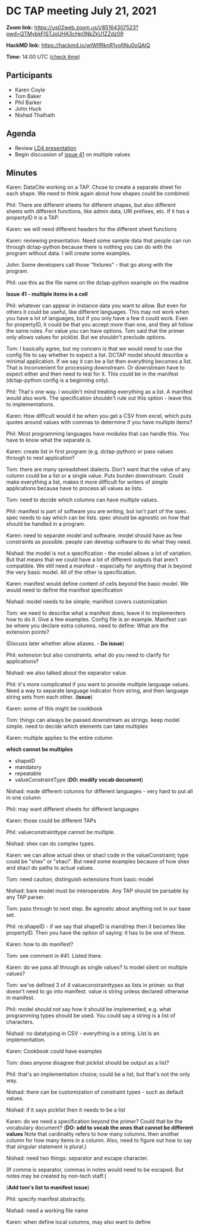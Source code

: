 # DC TAP meeting July 21, 2021

**Zoom link:** https://us02web.zoom.us/j/85164307523?pwd=QTMybkFlSTJoUHA3cHp0NkZkU1ZZdz09

**HackMD link:** https://hackmd.io/wIWlfRknR1yoflNu0oQAlQ

**Time:** 14:00 UTC ([check time](https://www.timeanddate.com/worldclock/fixedtime.html?msg=DC+TAP&iso=20210721T14&p1=%3A&ah=1))



## Participants
* Karen Coyle
* Tom Baker
* Phil Barker
* John Huck
* Nishad Thalhath

## Agenda

* Review [LD4 presentation](https://docs.google.com/presentation/d/14mw_F5G3j76acR1Dz-TpvqsQb2tV-1yfqyiHe7dMqjM/)
* Begin discussion of [issue 41](https://github.com/dcmi/dctap/issues/41) on multiple values

## Minutes

Karen: DataCite working on a TAP. Chose to create a separate sheet for each shape. We need to think again about how shapes could be combined.

Phil: There are different sheets for different shapes, but also different sheets with different functions, like admin data, URI prefixes, etc. If it has a propertyID it is a TAP.

Karen: we will need different headers for the different sheet functions

Karen: reviewing presentation. Need some sample data that people can run through dctap-python because there is nothing you can do with the program without data. I will create some examples.

John: Some developers call those "fixtures" - that go along with the program.

Phil: use this as the file name on the dctap-python example on the readme

**Issue 41 - multiple items in a cell**

Phil: whatever can appear in instance data you want to allow. But even for others it could be useful, like different languages. This may not work when you have a lot of languages, but if you only have a few it could work. Even for propertyID, it could be that you accept more than one, and they all follow the same rules. For value you can have options. Tom said that the primer only allows values for picklist. But we shouldn't preclude options.

Tom: I basically agree, but my concern is that we would need to use the config file to say whether to expect a list. DCTAP model should describe a minimal application. If we say it can be a list then everything becomes a list. That is inconvenient for processing downstream. Or downstream have to expect either and then need to test for it. This could be in the manifest (dctap-python config is a beginning only). 

Phil: That's one way. I wouldn't mind treating everything as a list. A manifest would also work. The specification shouldn't rule out this option - leave this to implementations.

Karen: How difficult would it be when you get a CSV from excel, which puts quotes around values with commas to determine if you have multiple items?

Phil: Most programming languages have modules that can handle this. You have to know what the separate is.

Karen: create list in first program (e.g. dctap-python) or pass values through to next application?

Tom: there are many spreadsheet dialects. Don't want that the value of any column could be a list or a single value. Puts burden downstream. Could make everything a list, makes it more difficult for writers of simple applications because have to process all values as lists.

Tom: need to decide which columns can have multiple values. 

Phil: manifest is part of software you are writing, but isn't part of the spec. spec needs to say which can be lists. spec should be agnostic on how that should be handled in a program.

Karen: need to separate model and software. model should have as few constraints as possible. people can develop software to do what they need.

Nishad: the model is not a specification - the model allows a lot of variation. But that means that we could have a lot of different outputs that aren't compatible. We still need a manifest - especially for anything that is beyond the very basic model. All of the other is specification.

Karen: manifest would define content of cells beyond the basic model. We would need to define the manifest specification

Nishad: model needs to be simple; manifest covers customization

Tom: we need to describe what a manifest does; leave it to implementers how to do it. Give a few examples. Config file is an example. Manifest can be where you declare extra columns. need to define: What are the extension points?

(Discuss later whether allow aliases. - **Do issue**)

Phil: extension but also constraints. what do you need to clarify for applications?

Nishad: we also talked about the separator value. 

Phil: it's more complicated if you want to provide multiple language values. Need a way to separate language indicator from string, and then language string sets from each other.
(**issue**)

Karen: some of this might be cookbook

Tom: things can always be passed downstream as strings. keep model simple. need to decide which elements can take multiples

Karen: multiple applies to the entire column

**which cannot be multiples**
* shapeID
* mandatory
* repeatable
* valueConstraintType
(**DO: modify vocab document**)

Nishad: made different columns for different languages - very hard to put all in one column

Phil: may want different sheets for different languages

Karen: those could be different TAPs

Phil: valueconstrainttype cannot be multiple.

Nishad: shex can do complex types.

Karen: we can allow actual shex or shacl code in the valueConstraint; type could be "shex" or "shacl". But need some examples because of how shex and shacl do paths to actual values.

Tom: need caution; distinguish extensions from basic model

Nishad: bare model must be interoperable. Any TAP should be parsable by any TAP parser. 

Tom: pass through to next step. Be agnostic about anything not in our base set.

Phil: re:shapeID - if we say that shapeID is mand/rep then it becomes like propertyID. Then you have the option of saying: it has to be one of these.

Karen: how to do manifest?

Tom: see comment in #41. Listed there.

Karen: do we pass all through as single values? Is model silent on multiple values?

Tom: we've defined 3 of 4 valueconstrainttypes as lists in primer. so that doesn't need to go into manifest. value is string unless declared otherwise in manifest. 

Phil: model should not say how it should be implemented, e.g. what programming types should be used. You could say a string is a list of characters.

Nishad: no datatyping in CSV - everything is a string. List is an implementation. 

Karen: Cookbook could have examples

Tom: does anyone disagree that picklist should be output as a list?

Phil: that's an implementation choice; could be a list, but that's not the only way. 

Nishad: there can be customization of constraint types - such as default values. 

Nishad: if it says picklist then it needs to be a list

Karen: do we need a specification beyond the primer? Could that be the vocabulary document? (**DO: add to vocab the ones that cannot be different values** Note that cardinality refers to how many columns. then another column for how many items in a column. Also, need to figure out how to say that singular statement is plural.)

Nishad: need two things: separator and escape character. 

(If comma is separator, commas in notes would need to be escaped. But notes may be created by non-tech staff.)

(**Add tom's list to manifest issue**)

Phil: specify manifest abstractly. 

Nishad: need a working file name

Karen: when define local columns, may also want to define 
